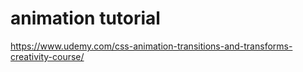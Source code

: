 # animation tutorial

https://www.udemy.com/css-animation-transitions-and-transforms-creativity-course/
